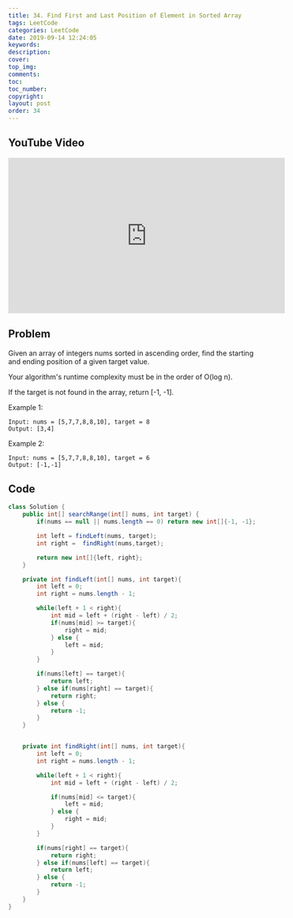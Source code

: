 ```yaml
---
title: 34. Find First and Last Position of Element in Sorted Array
tags: LeetCode
categories: LeetCode
date: 2019-09-14 12:24:05
keywords:
description:
cover:
top_img:
comments:
toc:
toc_number:
copyright:
layout: post
order: 34
---
```


## YouTube Video

<iframe width="560" height="315" src="https://www.youtube.com/embed/gPMed_tYRoQ" frameborder="0" allow="accelerometer; autoplay; encrypted-media; gyroscope; picture-in-picture" allowfullscreen></iframe>

## Problem

Given an array of integers nums sorted in ascending order, find the starting and ending position of a given target value.

Your algorithm's runtime complexity must be in the order of O(log n).

If the target is not found in the array, return [-1, -1].

Example 1:

```
Input: nums = [5,7,7,8,8,10], target = 8
Output: [3,4]
```

Example 2:

```
Input: nums = [5,7,7,8,8,10], target = 6
Output: [-1,-1]
```

## Code

```java
class Solution {
    public int[] searchRange(int[] nums, int target) {
        if(nums == null || nums.length == 0) return new int[]{-1, -1};

        int left = findLeft(nums, target);
        int right =  findRight(nums,target);

        return new int[]{left, right};
    }

    private int findLeft(int[] nums, int target){
        int left = 0;
        int right = nums.length - 1;

        while(left + 1 < right){
            int mid = left + (right - left) / 2;
            if(nums[mid] >= target){
                right = mid;
            } else {
                left = mid;
            }
        }

        if(nums[left] == target){
            return left;
        } else if(nums[right] == target){
            return right;
        } else {
            return -1;
        }
    }


    private int findRight(int[] nums, int target){
        int left = 0;
        int right = nums.length - 1;

        while(left + 1 < right){
            int mid = left + (right - left) / 2;

            if(nums[mid] <= target){
                left = mid;
            } else {
                right = mid;
            }
        }

        if(nums[right] == target){
            return right;
        } else if(nums[left] == target){
            return left;
        } else {
            return -1;
        }
    }
}
```
